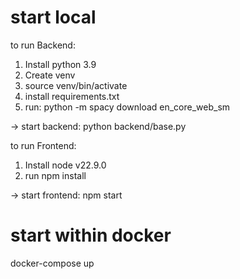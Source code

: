 # start local

to run Backend:

1. Install python 3.9
2. Create venv
3. source venv/bin/activate
4. install requirements.txt
5. run: python -m spacy download en_core_web_sm

-> start backend: python backend/base.py

to run Frontend:

1. Install node v22.9.0
2. run npm install

-> start frontend: npm start

# start within docker

docker-compose up
